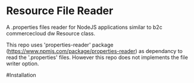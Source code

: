 # Resource File Reader
A .properties files reader for NodeJS applications similar to b2c commercecloud dw Resource class.

This repo uses 'properties-reader' package (https://www.npmjs.com/package/properties-reader) as dependancy to read the '.properties' files. However this repo does not implements the file writer option.

#Installation
